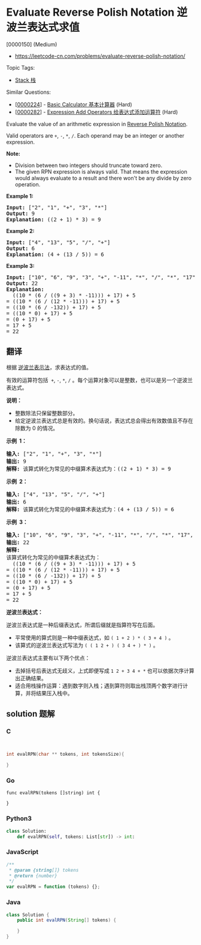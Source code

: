 # Evaluate Reverse Polish Notation 逆波兰表达式求值

[0000150] (Medium)

- https://leetcode-cn.com/problems/evaluate-reverse-polish-notation/

Topic Tags:

- [Stack 栈](https://leetcode-cn.com/tag/stack/)

Similar Questions:

- [[0000224](https://leetcode-cn.com/problems/basic-calculator/)] - [Basic Calculator 基本计算器](./0000224.basic-calculator.md) (Hard)
- [[0000282](https://leetcode-cn.com/problems/expression-add-operators/)] - [Expression Add Operators 给表达式添加运算符](./0000282.expression-add-operators.md) (Hard)

Evaluate the value of an arithmetic expression in [Reverse Polish Notation](http://en.wikipedia.org/wiki/Reverse_Polish_notation).

Valid operators are `+`, `-`, `*`, `/`. Each operand may be an integer or another expression.

**Note:**

- Division between two integers should truncate toward zero.
- The given RPN expression is always valid. That means the expression would always evaluate to a result and there won't be any divide by zero operation.

**Example 1:**

<pre><strong>Input:</strong> ["2", "1", "+", "3", "*"]
<strong>Output:</strong> 9
<strong>Explanation:</strong> ((2 + 1) * 3) = 9
</pre>

**Example 2:**

<pre><strong>Input:</strong> ["4", "13", "5", "/", "+"]
<strong>Output:</strong> 6
<strong>Explanation:</strong> (4 + (13 / 5)) = 6
</pre>

**Example 3:**

<pre><strong>Input:</strong> ["10", "6", "9", "3", "+", "-11", "*", "/", "*", "17", "+", "5", "+"]
<strong>Output:</strong> 22
<strong>Explanation:</strong> 
  ((10 * (6 / ((9 + 3) * -11))) + 17) + 5
= ((10 * (6 / (12 * -11))) + 17) + 5
= ((10 * (6 / -132)) + 17) + 5
= ((10 * 0) + 17) + 5
= (0 + 17) + 5
= 17 + 5
= 22
</pre>

## 翻译

根据 [逆波兰表示法](https://baike.baidu.com/item/%E9%80%86%E6%B3%A2%E5%85%B0%E5%BC%8F/128437)，求表达式的值。

有效的运算符包括  `+`, `-`, `*`, `/` 。每个运算对象可以是整数，也可以是另一个逆波兰表达式。

**说明：**

- 整数除法只保留整数部分。
- 给定逆波兰表达式总是有效的。换句话说，表达式总会得出有效数值且不存在除数为 0 的情况。

**示例  1：**

<pre><strong>输入:</strong> ["2", "1", "+", "3", "*"]
<strong>输出:</strong> 9
<strong>解释:</strong> 该算式转化为常见的中缀算术表达式为：((2 + 1) * 3) = 9
</pre>

**示例  2：**

<pre><strong>输入:</strong> ["4", "13", "5", "/", "+"]
<strong>输出:</strong> 6
<strong>解释:</strong> 该算式转化为常见的中缀算术表达式为：(4 + (13 / 5)) = 6
</pre>

**示例  3：**

<pre><strong>输入:</strong> ["10", "6", "9", "3", "+", "-11", "*", "/", "*", "17", "+", "5", "+"]
<strong>输出:</strong> 22
<strong>解释:</strong> 
该算式转化为常见的中缀算术表达式为：
  ((10 * (6 / ((9 + 3) * -11))) + 17) + 5
= ((10 * (6 / (12 * -11))) + 17) + 5
= ((10 * (6 / -132)) + 17) + 5
= ((10 * 0) + 17) + 5
= (0 + 17) + 5
= 17 + 5
= 22</pre>

**逆波兰表达式：**

逆波兰表达式是一种后缀表达式，所谓后缀就是指算符写在后面。

- 平常使用的算式则是一种中缀表达式，如 `( 1 + 2 ) * ( 3 + 4 )` 。
- 该算式的逆波兰表达式写法为 `( ( 1 2 + ) ( 3 4 + ) * )` 。

逆波兰表达式主要有以下两个优点：

- 去掉括号后表达式无歧义，上式即便写成 `1 2 + 3 4 + *` 也可以依据次序计算出正确结果。
- 适合用栈操作运算：遇到数字则入栈；遇到算符则取出栈顶两个数字进行计算，并将结果压入栈中。

## solution 题解

### C

```c


int evalRPN(char ** tokens, int tokensSize){

}


```

### Go

```golang
func evalRPN(tokens []string) int {

}
```

### Python3

```python
class Solution:
    def evalRPN(self, tokens: List[str]) -> int:
```

### JavaScript

```javascript
/**
 * @param {string[]} tokens
 * @return {number}
 */
var evalRPN = function (tokens) {};
```

### Java

```java
class Solution {
    public int evalRPN(String[] tokens) {

    }
}
```

